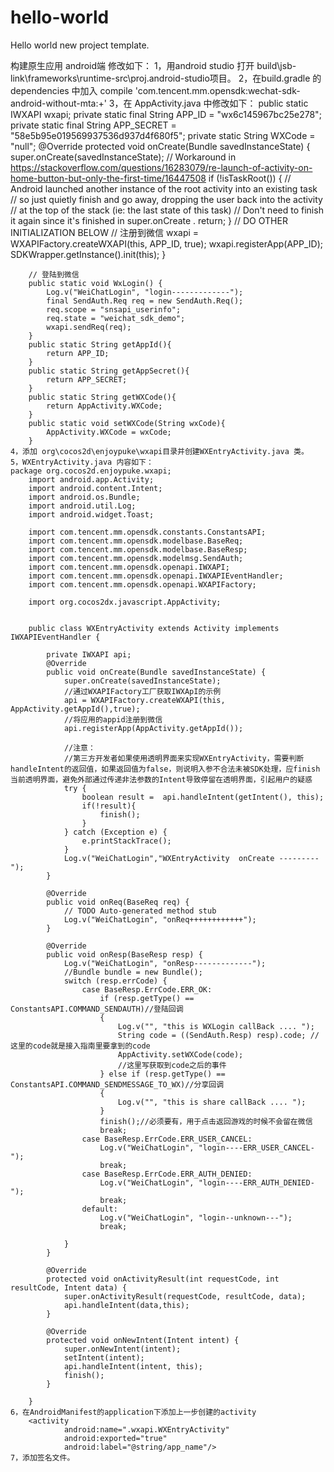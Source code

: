 # hello-world
Hello world new project template.

构建原生应用
android端 修改如下：
	1，用android studio 打开 build\jsb-link\frameworks\runtime-src\proj.android-studio项目。
	2，在build.gradle 的dependencies  中加入 compile 'com.tencent.mm.opensdk:wechat-sdk-android-without-mta:+'
	3，在 AppActivity.java 中修改如下：
	    public static IWXAPI wxapi;
		private static final String APP_ID = "wx6c145967bc25e278";
		private static final String APP_SECRET = "58e5b95e019569937536d937d4f680f5";
		private static String WXCode = "null";
		@Override
		protected void onCreate(Bundle savedInstanceState) {
			super.onCreate(savedInstanceState);
			// Workaround in https://stackoverflow.com/questions/16283079/re-launch-of-activity-on-home-button-but-only-the-first-time/16447508
			if (!isTaskRoot()) {
				// Android launched another instance of the root activity into an existing task
				//  so just quietly finish and go away, dropping the user back into the activity
				//  at the top of the stack (ie: the last state of this task)
				// Don't need to finish it again since it's finished in super.onCreate .
				return;
			}
			// DO OTHER INITIALIZATION BELOW
			// 注册到微信
			wxapi = WXAPIFactory.createWXAPI(this, APP_ID, true);
			wxapi.registerApp(APP_ID);
			SDKWrapper.getInstance().init(this);
		}

		// 登陆到微信
		public static void WxLogin() {
			Log.v("WeiChatLogin", "login-------------");
			final SendAuth.Req req = new SendAuth.Req();
			req.scope = "snsapi_userinfo";
			req.state = "weichat_sdk_demo";
			wxapi.sendReq(req);
		}
		public static String getAppId(){
			return APP_ID;
		}
		public static String getAppSecret(){
			return APP_SECRET;
		}
		public static String getWXCode(){
			return AppActivity.WXCode;
		}
		public static void setWXCode(String wxCode){
			AppActivity.WXCode = wxCode;
		}
	4，添加 org\cocos2d\enjoypuke\wxapi目录并创建WXEntryActivity.java 类。
	5，WXEntryActivity.java 内容如下：
	package org.cocos2d.enjoypuke.wxapi;
		import android.app.Activity;
		import android.content.Intent;
		import android.os.Bundle;
		import android.util.Log;
		import android.widget.Toast;

		import com.tencent.mm.opensdk.constants.ConstantsAPI;
		import com.tencent.mm.opensdk.modelbase.BaseReq;
		import com.tencent.mm.opensdk.modelbase.BaseResp;
		import com.tencent.mm.opensdk.modelmsg.SendAuth;
		import com.tencent.mm.opensdk.openapi.IWXAPI;
		import com.tencent.mm.opensdk.openapi.IWXAPIEventHandler;
		import com.tencent.mm.opensdk.openapi.WXAPIFactory;

		import org.cocos2dx.javascript.AppActivity;


		public class WXEntryActivity extends Activity implements IWXAPIEventHandler {

			private IWXAPI api;
			@Override
			public void onCreate(Bundle savedInstanceState) {
				super.onCreate(savedInstanceState);
				//通过WXAPIFactory工厂获取IWXApI的示例
				api = WXAPIFactory.createWXAPI(this, AppActivity.getAppId(),true);
				//将应用的appid注册到微信
				api.registerApp(AppActivity.getAppId());

				//注意：
				//第三方开发者如果使用透明界面来实现WXEntryActivity，需要判断handleIntent的返回值，如果返回值为false，则说明入参不合法未被SDK处理，应finish当前透明界面，避免外部通过传递非法参数的Intent导致停留在透明界面，引起用户的疑惑
				try {
					boolean result =  api.handleIntent(getIntent(), this);
					if(!result){
						finish();
					}
				} catch (Exception e) {
					e.printStackTrace();
				}
				Log.v("WeiChatLogin","WXEntryActivity  onCreate ---------");
			}

			@Override
			public void onReq(BaseReq req) {
				// TODO Auto-generated method stub
				Log.v("WeiChatLogin", "onReq++++++++++++");
			}

			@Override
			public void onResp(BaseResp resp) {
				Log.v("WeiChatLogin", "onResp-------------");
				//Bundle bundle = new Bundle();
				switch (resp.errCode) {
					case BaseResp.ErrCode.ERR_OK:
						if (resp.getType() == ConstantsAPI.COMMAND_SENDAUTH)//登陆回调
						{
							Log.v("", "this is WXLogin callBack .... ");
							String code = ((SendAuth.Resp) resp).code; // 这里的code就是接入指南里要拿到的code
							AppActivity.setWXCode(code);
							//这里写获取到code之后的事件
						} else if (resp.getType() == ConstantsAPI.COMMAND_SENDMESSAGE_TO_WX)//分享回调
						{
							Log.v("", "this is share callBack .... ");
						}
						finish();//必须要有，用于点击返回游戏的时候不会留在微信
						break;
					case BaseResp.ErrCode.ERR_USER_CANCEL:
						Log.v("WeiChatLogin", "login----ERR_USER_CANCEL-");
						break;
					case BaseResp.ErrCode.ERR_AUTH_DENIED:
						Log.v("WeiChatLogin", "login----ERR_AUTH_DENIED-");
						break;
					default:
						Log.v("WeiChatLogin", "login--unknown---");
						break;

				}
			}

			@Override
			protected void onActivityResult(int requestCode, int resultCode, Intent data) {
				super.onActivityResult(requestCode, resultCode, data);
				api.handleIntent(data,this);
			}

			@Override
			protected void onNewIntent(Intent intent) {
				super.onNewIntent(intent);
				setIntent(intent);
				api.handleIntent(intent, this);
				finish();
			}

		}
	6，在AndroidManifest的application下添加上一步创建的activity
		<activity
				android:name=".wxapi.WXEntryActivity"
				android:exported="true"
				android:label="@string/app_name"/>
	7，添加签名文件。